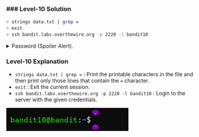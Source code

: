 ### ### Level-10 Solution
```bash
> strings data.txt | grep =
> exit
> ssh bandit.labs.overthewire.org -p 2220 -l bandit10
```
<p>
<details>
<summary>Password (Spoiler Alert).</summary>
<pre><code>G7w8LIi6J3kTb8A7j9LgrywtEUlyyp6s</code></pre>
</details>
</p>

### Level-10 Explanation
- `strings data.txt | grep =` : Print the printable characters in the file and then print only those lines that contain the `=` character.
- `exit` : Exit the current session.
- `ssh bandit.labs.overthewire.org -p 2220 -l bandit10` : Login to the server with the given credentials.

![cmd output](level-10.png)